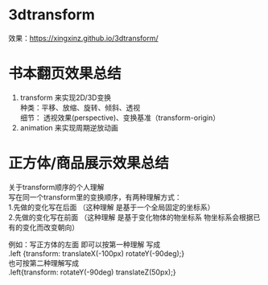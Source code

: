 # 3dtransform
效果：https://xingxinz.github.io/3dtransform/  

# 书本翻页效果总结  
1. transform 来实现2D/3D变换  
种类：平移、放缩、旋转、倾斜、透视  
细节： 透视效果(perspective)、变换基准（transform-origin）  
2. animation 来实现周期逆放动画  

# 正方体/商品展示效果总结  
关于transform顺序的个人理解  
写在同一个transform里的变换顺序，有两种理解方式：  
1.先做的变化写在后面 （这种理解 是基于一个全局固定的坐标系）  
2.先做的变化写在前面 （这种理解 是基于变化物体的物坐标系 物坐标系会根据已有的变化而改变朝向）  

例如：写正方体的左面 即可以按第一种理解 写成  
 .left {transform: translateX(-100px) rotateY(-90deg);}  
也可按第二种理解写成  
.left{transform: rotateY(-90deg) translateZ(50px);}  





